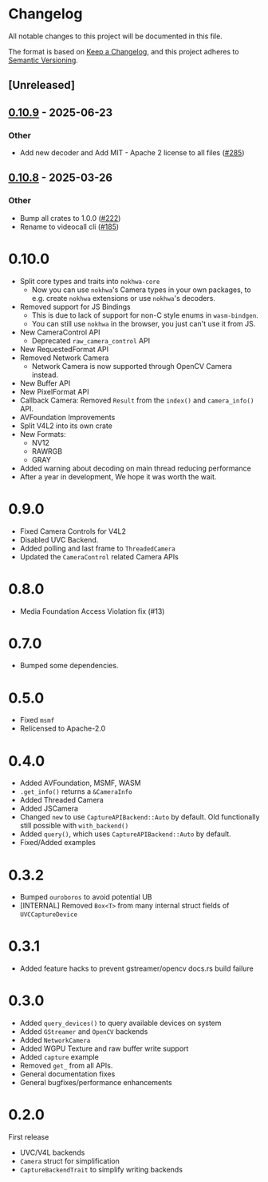 # Changelog

All notable changes to this project will be documented in this file.

The format is based on [Keep a Changelog](https://keepachangelog.com/en/1.0.0/),
and this project adheres to [Semantic Versioning](https://semver.org/spec/v2.0.0.html).

## [Unreleased]

## [0.10.9](https://github.com/security-union/videocall-rs/compare/videocall-nokhwa-v0.10.8...videocall-nokhwa-v0.10.9) - 2025-06-23

### Other

- Add new decoder and Add MIT - Apache 2 license to all files ([#285](https://github.com/security-union/videocall-rs/pull/285))

## [0.10.8](https://github.com/security-union/videocall-rs/compare/videocall-nokhwa-v0.10.7...videocall-nokhwa-v0.10.8) - 2025-03-26

### Other

- Bump all crates to 1.0.0 ([#222](https://github.com/security-union/videocall-rs/pull/222))
- Rename to videocall cli ([#185](https://github.com/security-union/videocall-rs/pull/185))
# 0.10.0
- Split core types and traits into `nokhwa-core`
  - Now you can use `nokhwa`'s Camera types in your own packages, to e.g. create `nokhwa` extensions or use `nokhwa`'s decoders.  
- Removed support for JS Bindings
  - This is due to lack of support for non-C style enums in `wasm-bindgen`. 
  - You can still use `nokhwa` in the browser, you just can't use it from JS.
- New CameraControl API
  - Deprecated `raw_camera_control` API
- New RequestedFormat API
- Removed Network Camera 
  - Network Camera is now supported through OpenCV Camera instead.
- New Buffer API
- New PixelFormat API
- Callback Camera: Removed `Result` from the `index()` and `camera_info()` API.
- AVFoundation Improvements
- Split V4L2 into its own crate
- New Formats:
  - NV12
  - RAWRGB
  - GRAY
- Added warning about decoding on main thread reducing performance
- After a year in development, We hope it was worth the wait.

# 0.9.0
- Fixed Camera Controls for V4L2
- Disabled UVC Backend.
- Added polling and last frame to `ThreadedCamera`
- Updated the `CameraControl` related Camera APIs

# 0.8.0
- Media Foundation Access Violation fix (#13)

# 0.7.0
- Bumped some dependencies.

# 0.5.0
 - Fixed `msmf`
 - Relicensed to Apache-2.0

# 0.4.0
- Added AVFoundation, MSMF, WASM
- `.get_info()` returns a `&CameraInfo`
- Added Threaded Camera
- Added JSCamera
- Changed `new` to use `CaptureAPIBackend::Auto` by default. Old functionally still possible with `with_backend()`
- Added `query()`, which uses `CaptureAPIBackend::Auto` by default.
- Fixed/Added examples

# 0.3.2
- Bumped `ouroboros` to avoid potential UB
- [INTERNAL] Removed `Box<T>` from many internal struct fields of `UVCCaptureDevice`

# 0.3.1
- Added feature hacks to prevent gstreamer/opencv docs.rs build failure

# 0.3.0
- Added `query_devices()` to query available devices on system
- Added `GStreamer` and `OpenCV` backends
- Added `NetworkCamera`
- Added WGPU Texture and raw buffer write support
- Added `capture` example
- Removed `get_` from all APIs. 
- General documentation fixes
- General bugfixes/performance enhancements


# 0.2.0
First release
- UVC/V4L backends
- `Camera` struct for simplification
- `CaptureBackendTrait` to simplify writing backends
